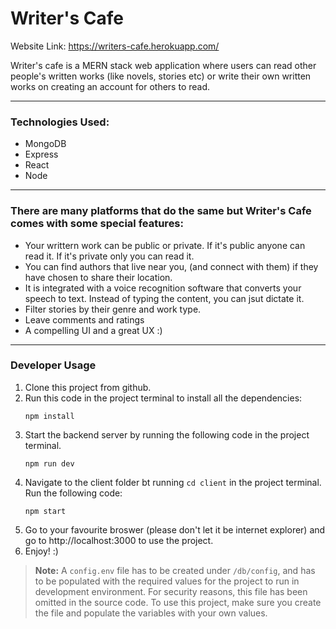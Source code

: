 # Writer's Cafe
Website Link: https://writers-cafe.herokuapp.com/

Writer's cafe is a MERN stack web application where users can read other people's written works (like novels, stories etc) or write their own written works on creating an account for others to read.

---
### Technologies Used:
* MongoDB
* Express
* React
* Node

---


### There are many platforms that do the same but Writer's Cafe comes with some special features: 

- Your writtern work can be public or private. If it's public anyone can read it. If it's private only you can read it.
- You can find authors that live near you, (and connect with them) if they have chosen to share their location.
- It is integrated with a voice recognition software that converts your speech to text. Instead of typing the content, you can jsut dictate it.
- Filter stories by their genre and work type.
- Leave comments and ratings
- A compelling UI and a great UX :)
---
### Developer Usage
1. Clone this project from github.
2. Run this code in the project terminal to install all the dependencies:
    ``` 
    npm install
    ```
3. Start the backend server by running the following code in the project terminal.
    ```
    npm run dev
    ``` 
4. Navigate to the client folder bt running `cd client` in the project terminal. Run the following code:
    ```
    npm start
    ``` 
5. Go to your favourite broswer (please don't let it be internet explorer) and go to http://localhost:3000 to use the project.
6. Enjoy! :)

> **Note:**  A `config.env` file has to be created under `/db/config`, and has to be populated with the required values for the project to run in development environment. For security reasons, this file has been omitted in the source code. 
To use this project, make sure you create the file and populate the variables with your own values.

